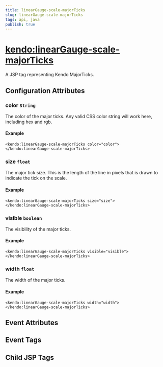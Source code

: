 ```yaml
---
title: linearGauge-scale-majorTicks
slug: linearGauge-scale-majorTicks
tags: api, java
publish: true
---
```


# <kendo:linearGauge-scale-majorTicks>
A JSP tag representing Kendo MajorTicks.

## Configuration Attributes


### color `String`

The color of the major ticks.
Any valid CSS color string will work here, including hex and rgb.

#### Example
    <kendo:linearGauge-scale-majorTicks color="color">
    </kendo:linearGauge-scale-majorTicks>
    

### size `float`

The major tick size.
This is the length of the line in pixels that is drawn to indicate the tick on the scale.

#### Example
    <kendo:linearGauge-scale-majorTicks size="size">
    </kendo:linearGauge-scale-majorTicks>
    

### visible `boolean`

The visibility of the major ticks.

#### Example
    <kendo:linearGauge-scale-majorTicks visible="visible">
    </kendo:linearGauge-scale-majorTicks>
    

### width `float`

The width of the major ticks.

#### Example
    <kendo:linearGauge-scale-majorTicks width="width">
    </kendo:linearGauge-scale-majorTicks>
    

## Event Attributes


## Event Tags


## Child JSP Tags

